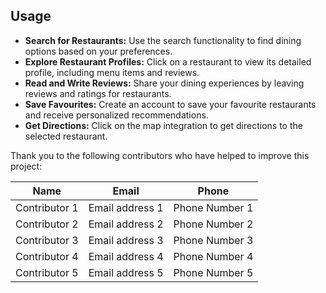 ## Usage
- **Search for Restaurants:** Use the search functionality to find dining options 
based on your preferences.
- **Explore Restaurant Profiles:**  Click on a restaurant to view its detailed profile, 
including menu items and reviews.
- **Read and Write Reviews:** Share your dining experiences by leaving reviews 
and ratings for restaurants.
- **Save Favourites:** Create an account to save your favourite restaurants and 
receive personalized recommendations.
- **Get Directions:** Click on the map integration to get directions to the selected 
restaurant.

Thank you to the following contributors who have helped to improve this project:

| Name          | Email                 | Phone           |
| ------------- | --------------------- | --------------- |
| Contributor 1 | Email address 1       | Phone Number 1  |
| Contributor 2 | Email address 2       | Phone Number 2  |
| Contributor 3 | Email address 3       | Phone Number 3  |
| Contributor 4 | Email address 4       | Phone Number 4  |
| Contributor 5 | Email address 5       | Phone Number 5  |